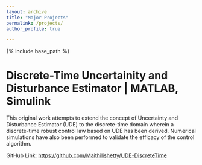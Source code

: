 ```yaml
---
layout: archive
title: "Major Projects"
permalink: /projects/
author_profile: true

---
```


{% include base_path %}

Discrete-Time Uncertainity and Disturbance Estimator | MATLAB, Simulink
======
This original work attempts to extend the concept of Uncertainty and Disturbance Estimator (UDE) to the discrete-time domain wherein a
discrete-time robust control law based on UDE has been derived. Numerical simulations have also been performed to validate the efficacy of the control algorithm. 

GitHub Link: https://github.com/Maithilishetty/UDE-DiscreteTime


